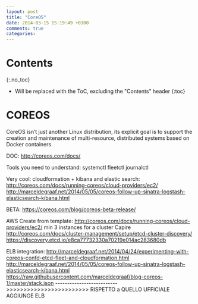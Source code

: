 ```yaml
---
layout: post
title: "CoreOS"
date: 2014-03-15 15:19:49 +0100
comments: true
categories:
---
```


# Contents
{:.no_toc}

* Will be replaced with the ToC, excluding the "Contents" header
{:toc}

# COREOS
CoreOS isn’t just another Linux distribution, its explicit goal is to support the creation and maintenance of multi-resource, distributed systems based on Docker containers

DOC: http://coreos.com/docs/

Tools you need to understand:
systemctl
fleetctl
journalctl

Very cool: cloudformation + kibana and elastic search: http://coreos.com/docs/running-coreos/cloud-providers/ec2/
http://marceldegraaf.net/2014/05/05/coreos-follow-up-sinatra-logstash-elasticsearch-kibana.html

BETA: https://coreos.com/blog/coreos-beta-release/

AWS
Create from template: http://coreos.com/docs/running-coreos/cloud-providers/ec2/
min 3 instances for a cluster
Capire http://coreos.com/docs/cluster-management/setup/etcd-cluster-discovery/
 https://discovery.etcd.io/e8ca77732330a70219e014ac283680db

ELB integration:
http://marceldegraaf.net/2014/04/24/experimenting-with-coreos-confd-etcd-fleet-and-cloudformation.html
http://marceldegraaf.net/2014/05/05/coreos-follow-up-sinatra-logstash-elasticsearch-kibana.html
https://raw.githubusercontent.com/marceldegraaf/blog-coreos-1/master/stack.json                -------------------------->>>>>>>>>>>>>>>>>>>>>>>>    RISPETTO a QUELLO UFFICIALE AGGIUNGE ELB

